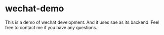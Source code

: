 wechat-demo
===========

This is a demo of wechat development.
And it uses sae as its backend.
Feel free to contact me if you have any questions.
